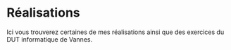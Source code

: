 # Réalisations

Ici vous trouverez certaines de mes réalisations ainsi que des exercices du DUT informatique de Vannes.
